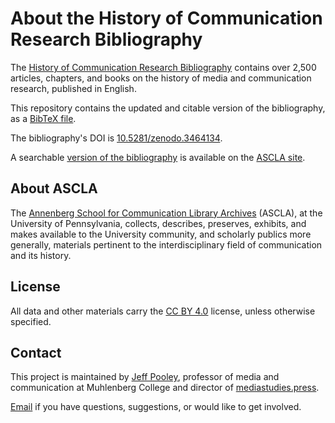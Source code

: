 # About the History of Communication Research Bibliography

The [History of Communication Research Bibliography](https://ascla.asc.upenn.edu/communications-scholars-history-project/bibliography/) contains over 2,500 articles, chapters, and books on the history of media and communication research, published in English.

This repository contains the updated and citable version of the bibliography, as a [BibTeX file](/bibliography.bib).

The bibliography's DOI is [10.5281/zenodo.3464134](https://doi.org/10.5281/zenodo.3464134). 

A searchable [version of the bibliography](https://ascla.asc.upenn.edu/communications-scholars-history-project/bibliography/) is available on the [ASCLA site](https://ascla.asc.upenn.edu/communications-scholars-history-project/bibliography/).

## About ASCLA

The [Annenberg School for Communication Library Archives](https://ascla.asc.upenn.edu/mission-history-policies/) (ASCLA), at the University of Pennsylvania, collects, describes, preserves, exhibits, and makes available to the University community, and scholarly publics more generally, materials pertinent to the interdisciplinary field of communication and its history.

## License

All data and other materials carry the [CC BY 4.0](https://creativecommons.org/licenses/by/4.0/) license, unless otherwise specified.

## Contact

This project is maintained by [Jeff Pooley](https://jeffpooley.com), professor of media and communication at Muhlenberg College and director of [mediastudies.press](https://mediastudies.press).

[Email](mailto:pooley@muhlenberg.edu) if you have questions, suggestions, or would like to get involved. 

